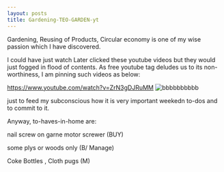 ```yaml
---
layout: posts
title: Gardening-TEO-GARDEN-yt
---
```

Gardening, Reusing of Products, Circular economy is one of my wise passion which I have discovered. 

I could have just watch Later clicked these youtube videos but they would just fogged in flood of contents. As free youtube tag deludes us to its non-worthiness, I am pinning such videos as below:

https://www.youtube.com/watch?v=ZrN3gDJRuMM
![bbbbbbbbbb](https://user-images.githubusercontent.com/11883023/153208444-161c9b4a-37b5-4606-b887-b3c0fa4f85e7.jpg)


just to feed my subconscious how it is very important weekedn to-dos and to commit to it.

Anyway, to-haves-in-home are:

nail screw on garne motor screwer  (BUY)

some plys or woods only  (B/ Manage)

Coke Bottles , Cloth pugs (M)
